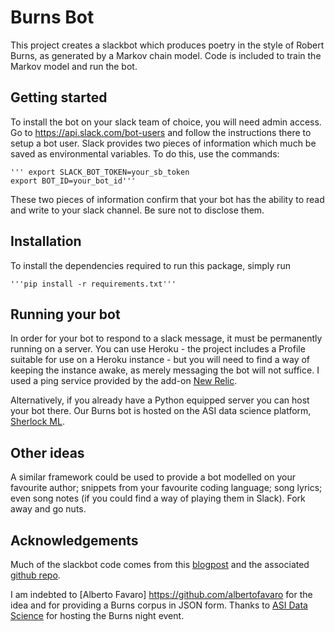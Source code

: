 
# Burns Bot

This project creates a slackbot which produces poetry in the style of Robert Burns, as generated by a Markov chain model. Code is included to train the Markov model and run the bot.

## Getting started
To install the bot on your slack team of choice, you will need admin access. Go to https://api.slack.com/bot-users and follow the instructions there to setup a bot user. Slack provides two pieces of information which much be saved as environmental variables. To do this, use the commands:
	
	''' export SLACK_BOT_TOKEN=your_sb_token
	export BOT_ID=your_bot_id'''


These two pieces of information confirm that your bot has the ability to read and write to your slack channel. Be sure not to disclose them.

## Installation

To install the dependencies required to run this package, simply run

	'''pip install -r requirements.txt'''


## Running your bot

In order for your bot to respond to a slack message, it must be permanently running on a server. You can use Heroku - the project includes a Profile suitable for use on a Heroku instance - but you will need to find a way of keeping the instance awake, as merely messaging the bot will not suffice. I used a ping service provided by the add-on [New Relic](https://elements.heroku.com/addons/newrelic).

Alternatively, if you already have a Python equipped server you can host your bot there. Our Burns bot is hosted on the ASI data science platform, [Sherlock ML](www.sherlockml.com).


## Other ideas

A similar framework could be used to provide a bot modelled on your favourite author; snippets from your favourite coding language; song lyrics; even song notes (if you could find a way of playing them in Slack). Fork away and go nuts.

## Acknowledgements

Much of the slackbot code comes from this [blogpost](https://www.fullstackpython.com/blog/build-first-slack-bot-python.html) and the associated [github repo](https://github.com/mattmakai/slack-starterbot).

I am indebted to [Alberto Favaro] https://github.com/albertofavaro for the idea and for providing a Burns corpus in JSON form. Thanks to [ASI Data Science](https://www.asidatascience.com) for hosting the Burns night event.

